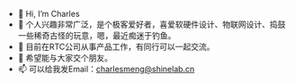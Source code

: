 - 👋 Hi, I’m Charles
- 👀 个人兴趣非常广泛，是个极客爱好者，喜爱软硬件设计、物联网设计、捣鼓一些稀奇古怪的玩意，嗯，最近痴迷于钓鱼。
- 🌱 目前在RTC公司从事产品工作，有同行可以一起交流。
- 💞️ 希望能与大家交个朋友。
- 📫 可以给我发Email：charlesmeng@shinelab.cn

<!---
CharlesShineLAB/CharlesShineLAB is a ✨ special ✨ repository because its `README.md` (this file) appears on your GitHub profile.
You can click the Preview link to take a look at your changes.
--->
